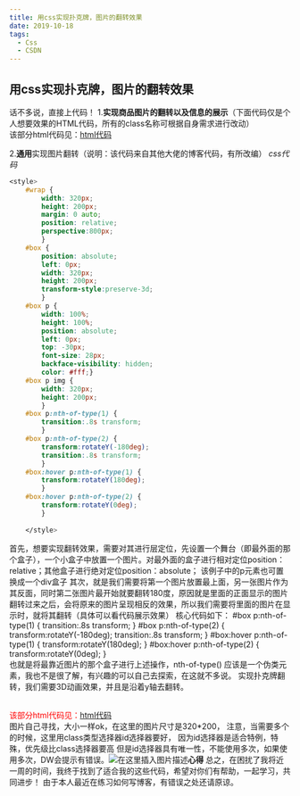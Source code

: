 ```yaml
---
title: 用css实现扑克牌，图片的翻转效果
date: 2019-10-18
tags:
  - Css
  - CSDN
---
```


## 用css实现扑克牌，图片的翻转效果
话不多说，直接上代码！
1.**实现商品图片的翻转以及信息的展示**（下面代码仅是个人想要效果的HTML代码，所有的class名称可根据自身需求进行改动）
<br/>
该部分html代码见：[html代码](https://blog.csdn.net/qq_44760912/article/details/102627066)

2.**通用**实现图片翻转（说明：该代码来自其他大佬的博客代码，有所改编）
*css代码*
```css
<style>
	#wrap {
		width: 320px;
		height: 200px;
		margin: 0 auto;
		position: relative;
		perspective:800px;
		}
    #box {
		position: absolute;
		left: 0px;
		width: 320px;
		height: 200px;
		transform-style:preserve-3d;
		}
    #box p {
		width: 100%;
		height: 100%;
		position: absolute;
		left: 0px;
		top: -30px;
		font-size: 28px;
		backface-visibility: hidden;
		color: #fff;}
	#box p img {
		width: 320px;
		height: 200px;
		}
    #box p:nth-of-type(1) {
		transition:.8s transform;
		}
    #box p:nth-of-type(2) {
		transform:rotateY(-180deg);
		transition:.8s transform;
		}
    #box:hover p:nth-of-type(1) {
		transform:rotateY(180deg);
		}
    #box:hover p:nth-of-type(2) {
		transform:rotateY(0deg);
		}
	
	</style>
```
首先，想要实现翻转效果，需要对其进行层定位，先设置一个舞台（即最外面的那个盒子），一个小盒子中放置一个图片。对最外面的盒子进行相对定位position：relative；其他盒子进行绝对定位position：absolute；
该例子中的p元素也可置换成一个div盒子
其次，就是我们需要将第一个图片放置最上面，另一张图片作为其反面，同时第二张图片最开始就要翻转180度，原因就是里面的正面显示的图片翻转过来之后，会将原来的图片呈现相反的效果，所以我们需要将里面的图片在显示时，就将其翻转（具体可以看代码展示效果）
核心代码如下： 
#box p:nth-of-type(1) {
		transition:.8s transform;
		}
    #box p:nth-of-type(2) {
		transform:rotateY(-180deg);
		transition:.8s transform;
		}
    #box:hover p:nth-of-type(1) {
		transform:rotateY(180deg);
		}
    #box:hover p:nth-of-type(2) {
		transform:rotateY(0deg);
		}
<br/>
		也就是将最靠近图片的那个盒子进行上述操作，nth-of-type() 应该是一个伪类元素，我也不是很了解，有兴趣的可以自己去探索，在这就不多说。
		实现扑克牌翻转，我们需要3D动画效果，并且是沿着y轴去翻转。	
<br/>

<span style="color:red">该部分html代码见：[html代码](https://blog.csdn.net/qq_44760912/article/details/102627066)</span>
<br/>
图片自己寻找，大小一样ok，在这里的图片尺寸是320*200，
注意，当需要多个的时候，这里用class类型选择器id选择器要好，
因为id选择器是适合特例，特殊，优先级比class选择器要高
但是id选择器具有唯一性，不能使用多次，如果使用多次，DW会提示有错误。![在这里插入图片描述](https://img-blog.csdnimg.cn/20191018153755397.png?x-oss-process=image/watermark,type_ZmFuZ3poZW5naGVpdGk,shadow_10,text_aHR0cHM6Ly9ibG9nLmNzZG4ubmV0L3FxXzQ0NzYwOTEy,size_16,color_FFFFFF,t_70)**心得**
总之，在困扰了我将近一周的时间，我终于找到了适合我的这些代码，希望对你们有帮助，一起学习，共同进步！
由于本人最近在练习如何写博客，有错误之处还请原谅。



